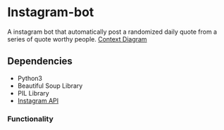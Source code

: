 # Instagram-bot
A instagram bot that automatically post a randomized daily quote from a series of quote worthy people. 
[Context Diagram](https://viewer.diagrams.net/?tags=%7B%7D&highlight=0000ff&edit=_blank&layers=1&nav=1&title=Instagram%20Bot#R5Vvfd6I4FP5rfCwHCL98rG1ntud0ZzrrnDPbfUOIyA4SF2LV%2Bev3BgKEAIpWqj3ji3ATAuR%2Bud%2B9X3SE7pbbz4m7WvxJfByNdNXfjtD9SNc1y0bwxSy73OLYZm4IktDnnSrDNPyFuVHl1nXo47TWkRIS0XBVN3okjrFHazY3Scim3m1OovpdV26AG4ap50ZN64%2FQpwv%2BFqZa2f%2FAYbAo7qypvGXpFp25IV24PtkIJvQwQncJITQ%2FWm7vcMQmr5iX%2FLpPHa3lgyU4pn0uePm6%2FrZZbX4l3zf%2FUO%2FLl63%2FV3BTTPOrG635G490K4IBJ3MC48Jj0x2fC%2Bu%2FNSkabtLMU7fQAaEVeHtStcNRwL4f43QVJi4NSeyyB%2FkGzRi%2BJ9CL3wOeNr9NfgWfqPKOOsVbZl%2FQZQQGDQ7dKAxiOPbgrXEChlec0BD8dcsblqHvs8snCYZndGfZUCqcr0gY0wwN5mRk3rOx1pTk75ENndKE%2FMR3JCIw7n1MYjbKPIwiycRnDO6Lt52%2B0EoPw9LAZIlpsoMu%2FIISFHxVIL4oNhXEkMW7LAR4FbBzOaqDcuTK8XDAfX8MDsw340BzOnDwFKZsADLnGMh8oqvPmKzYQT8kwOpZsUNvF4WxjxMEnTaLkOLpyvVYwwbiTx0qM7KGnv7TrDS43s8gYdavawrDlI7nGDD5S%2FEohNB5nG3Ufa3r44azNaPF2dpw3raH8%2FbjkkXUNncnKYmL28ySytO%2FGwCMYmVfEADjFgBIE45j%2F5YRaBX4fDddYJ%2FPmTDPzP7sUojHcWYBTijDaUGaOovIuT94PBYmWnPgHG9D%2BjdrU0x%2B9sLHZ8f3W35ZdrITTgBYIcwKI4PcFsMMCQOx0xexrRoqO9uJZ%2FJg%2Baxgv5EkSL6HmSPrxMM9Qix1kwDTg6uziSYBLuYebkhwBJz7Wn%2FgNgTxOzwzXhTBKlGTLoEwf1F%2BlZhvyAOZUtyzpYHyiWgMlAG6fO3TMa4bPTAOjp3yU5LQBQlYrvJQWSXMVn2eCFlxeP6LKd1xJLOUor44umGuizhX9%2BL8jDAss%2BiDMDTbYXgcviCEuDuhA8%2FCOuGHJNQg1ZDAkY94XqhYDah8xlQgrRbYPLkzKHUGy01l2HTSEC98%2BGBlFVDDxp710UlagE8H6TVf3GhvizBFFzKfp3iQNY%2B0Q4mNx3N5MXFBavZp5jI5CHhG0y9NuUBEYed35Wsh%2B%2BHWeqgRoaaomlajQkW3Sm68EB32j0MddNgbhW%2FKlIzrZBHJ5xzA9XIV7HPHw57XqG2hZeaYjKAv41IDXdSlzVp3CskuC%2FehR9cJvoZ4LzkY1vTEsgbhAWM%2FD9yoimaZZp2Ur50H9CYPtKhPYhEqebxasNrhOrM3Vx8hEDkdWbhQBJR93qdmLLwuzOl3IAew3HqAgkznu4bQeM6ApvcMaF3efJ%2BAVjzmPo4SJqyIUllEeyZpmHkO3c8IpWTZFtci1nNSiiciwWSfltBHmfdaNIAGEamqo35iri%2F1cVWUGnhLJv0stwHbZFBCktpKCAEvVQJ3HeBhlqChIsWpLULNbi5CpCtGcxUiTTGHcvZx0o0XuWkaevUl00%2BIKaSX%2FTLMjVaUsZ1CDFCImklCYgLqlIZjElApv%2FFd7Mxb8xvLc%2FBsfiEFpwtZ76PgmLLeaJyo4JhjiYTG76vgoObm1PUU5F1V1%2FkTtHzF703QTOPaM7JCSnjfsFVpySfpx5ohBi0oo9WTqubLBi37QwQtTY41tnFa0NKdMRQsavnRpGGBr82qVZVouiOiHa1iSvu7Jt%2FgHVTFRM0EnUtXv1O0zAPNR4%2BWTUG61YtXojoJIVM%2Fbs%2Bt3Ayxr3szBHWIJG9N1eQyH%2FWLR2fDWfOHALnmzdWSqwscJeQGCBzWocAhk8kH2A9pU69z8csPXwv1a4Jh6YfzNRtuStYrYa9D6NVy4dSDehwne3%2FUURvhnCrb0cjoX%2Frb8s%2Bz1Gbhr7X9PkvThlLfkPNe%2BbMqBmJFc%2FT9GXS5ySTV94cy5eOT4rZk%2FYxcUKyVK0%2BUG9W9biuaflqubNljRa8j3dIVxx4kJ7Y6JO3Oh5P7W7X%2BA%2BXQTXXtWqlwyBzaOUSFHyCHNprqUQuFce%2F2JLwfeJaGVf%2BjCQ8eO1ylWNC0vYis%2Fasiv7HRvk5r5Ke3BDhnKO4zTtWOUghd9A2U2KPeUe0675WK0TEC0SnS1SWYz1DbkXMh5pMBd6qubSBpoIGrLqNFqIkBq0HiLsF8%2B%2FzYgPe17UdbLRnx2faj4bT6W0w%2B6dWfi9DD%2Fw%3D%3D)


## Dependencies
- Python3 
- Beautiful Soup Library
- PIL Library
- [Instagram API](https://www.npmjs.com/package/instagram-private-api)

### Functionality
